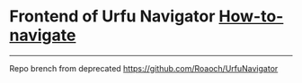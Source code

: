 # Frontend of Urfu Navigator [How-to-navigate](https://how-to-navigate.ru/)
---
Repo brench from deprecated https://github.com/Roaoch/UrfuNavigator
